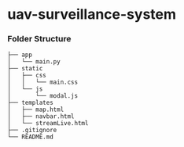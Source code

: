 # uav-surveillance-system

### Folder Structure
```
├── app
│   └── main.py
├── static
│   ├── css
│   │   └── main.css
│   └── js
│       └── modal.js
├── templates
│   ├── map.html
│   ├── navbar.html
│   └── streamLive.html
├── .gitignore
└── README.md
``` 
